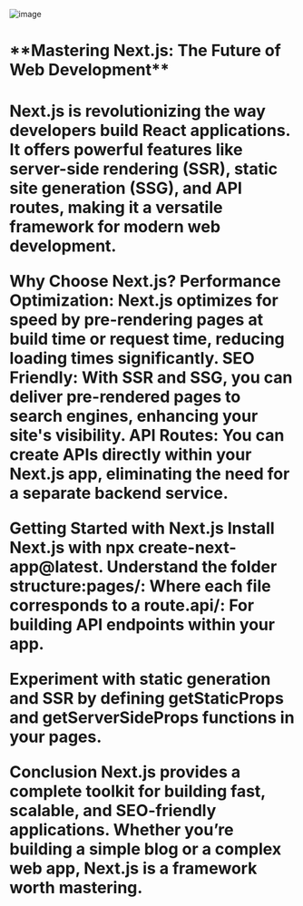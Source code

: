 
![image](https://github.com/user-attachments/assets/3c672e90-9a26-41e9-9bf7-ba650a257c71)

<h1>**Mastering Next.js: The Future of Web Development**<h1/>

Next.js is revolutionizing the way developers build React applications. It offers powerful features like server-side rendering (SSR), static site generation (SSG), and API routes, making it a versatile framework for modern web development.

Why Choose Next.js?
Performance Optimization: Next.js optimizes for speed by pre-rendering pages at build time or request time, reducing loading times significantly.
SEO Friendly: With SSR and SSG, you can deliver pre-rendered pages to search engines, enhancing your site's visibility.
API Routes: You can create APIs directly within your Next.js app, eliminating the need for a separate backend service.

Getting Started with Next.js
Install Next.js with npx create-next-app@latest.
Understand the folder structure:pages/: Where each file corresponds to a route.api/: For building API endpoints within your app.

Experiment with static generation and SSR by defining getStaticProps and getServerSideProps functions in your pages.

Conclusion
Next.js provides a complete toolkit for building fast, scalable, and SEO-friendly applications. Whether you’re building a simple blog or a complex web app, Next.js is a framework worth mastering.


